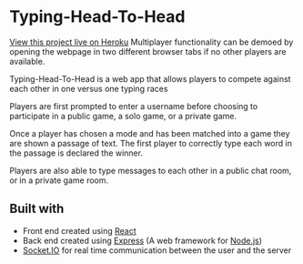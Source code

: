 # Typing-Head-To-Head

[View this project live on Heroku](https://typing-head-to-head.herokuapp.com/) Multiplayer functionality can be demoed by opening the webpage in two different browser tabs if no other players are available. 

Typing-Head-To-Head is a web app that allows players to compete against each other in one versus one typing races

Players are first prompted to enter a username before choosing to participate in a public game, a solo game, or a private game.

Once a player has chosen a mode and has been matched into a game they are shown a passage of text. The first player to correctly type each word in the passage is declared the winner.

Players are also able to type messages to each other in a public chat room, or in a private game room.

## Built with

- Front end created using [React](https://reactjs.org/)  
- Back end created using [Express](https://expressjs.com/) (A web framework for [Node.js](https://nodejs.org/en/))
- [Socket.IO](https://socket.io/) for real time communication between the user and the server
